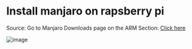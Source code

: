 # Install manjaro on rapsberry pi

Source: Go to Manjaro Downloads page on the ARM Section: [Click here](https://manjaro.org/download/)

![image](https://user-images.githubusercontent.com/31458531/205431670-0d164adc-8f69-4ec4-938e-05923fbc7767.png)
